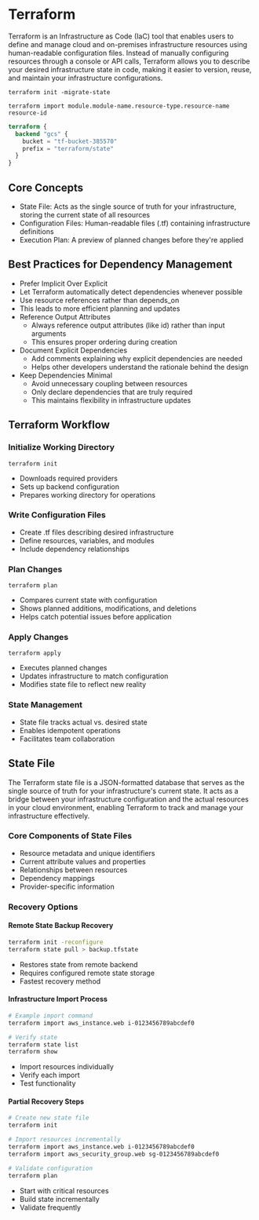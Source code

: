 # Terraform

Terraform is an Infrastructure as Code (IaC) tool that enables users to define and manage cloud and on-premises infrastructure resources using human-readable configuration files.
Instead of manually configuring resources through a console or API calls, Terraform allows you to describe your desired infrastructure state in code, making it easier to version, reuse, and maintain your infrastructure configurations.

`terraform init -migrate-state`

`terraform import module.module-name.resource-type.resource-name resource-id`

```tf
terraform {
  backend "gcs" {
    bucket = "tf-bucket-385570"
    prefix = "terraform/state"
  }
}
```

## Core Concepts

- State File: Acts as the single source of truth for your infrastructure, storing the current state of all resources
- Configuration Files: Human-readable files (.tf) containing infrastructure definitions
- Execution Plan: A preview of planned changes before they're applied

## Best Practices for Dependency Management

- Prefer Implicit Over Explicit
- Let Terraform automatically detect dependencies whenever possible
- Use resource references rather than depends_on
- This leads to more efficient planning and updates
- Reference Output Attributes
  - Always reference output attributes (like id) rather than input arguments
  - This ensures proper ordering during creation
- Document Explicit Dependencies
  - Add comments explaining why explicit dependencies are needed
  - Helps other developers understand the rationale behind the design
- Keep Dependencies Minimal
  - Avoid unnecessary coupling between resources
  - Only declare dependencies that are truly required
  - This maintains flexibility in infrastructure updates

## Terraform Workflow

### Initialize Working Directory

`terraform init`

- Downloads required providers
- Sets up backend configuration
- Prepares working directory for operations

### Write Configuration Files

- Create .tf files describing desired infrastructure
- Define resources, variables, and modules
- Include dependency relationships

### Plan Changes

`terraform plan`

- Compares current state with configuration
- Shows planned additions, modifications, and deletions
- Helps catch potential issues before application

### Apply Changes

`terraform apply`

- Executes planned changes
- Updates infrastructure to match configuration
- Modifies state file to reflect new reality

### State Management

- State file tracks actual vs. desired state
- Enables idempotent operations
- Facilitates team collaboration

## State File

The Terraform state file is a JSON-formatted database that serves as the single source of truth for your infrastructure's current state.
It acts as a bridge between your infrastructure configuration and the actual resources in your cloud environment, enabling Terraform to track and manage your infrastructure effectively.

### Core Components of State Files

- Resource metadata and unique identifiers
- Current attribute values and properties
- Relationships between resources
- Dependency mappings
- Provider-specific information

### Recovery Options

#### Remote State Backup Recovery

```sh
terraform init -reconfigure
terraform state pull > backup.tfstate
```

- Restores state from remote backend
- Requires configured remote state storage
- Fastest recovery method

#### Infrastructure Import Process

```sh
# Example import command
terraform import aws_instance.web i-0123456789abcdef0

# Verify state
terraform state list
terraform show
```

- Import resources individually
- Verify each import
- Test functionality

#### Partial Recovery Steps

```sh
# Create new state file
terraform init

# Import resources incrementally
terraform import aws_instance.web i-0123456789abcdef0
terraform import aws_security_group.web sg-0123456789abcdef0

# Validate configuration
terraform plan
```

- Start with critical resources
- Build state incrementally
- Validate frequently
